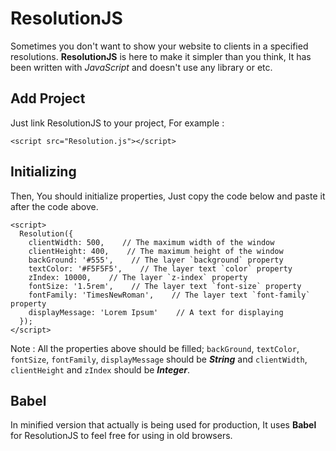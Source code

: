 # ResolutionJS
Sometimes you don't want to show your website to clients in a specified resolutions. **ResolutionJS** is here to make it simpler than you think, It has been written with *JavaScript* and doesn't use any library or etc.

## Add Project
Just link ResolutionJS to your project, For example :
```
<script src="Resolution.js"></script>
```

## Initializing
Then, You should initialize properties, Just copy the code below and paste it after the code above.
```
<script>
  Resolution({
    clientWidth: 500,    // The maximum width of the window
    clientHeight: 400,    // The maximum height of the window
    backGround: '#555',    // The layer `background` property
    textColor: '#F5F5F5',    // The layer text `color` property
    zIndex: 10000,    // The layer `z-index` property
    fontSize: '1.5rem',    // The layer text `font-size` property
    fontFamily: 'TimesNewRoman',    // The layer text `font-family` property
    displayMessage: 'Lorem Ipsum'    // A text for displaying
  });
</script>
```
Note : All the properties above should be filled; `backGround`, `textColor`, `fontSize`, `fontFamily`, `displayMessage` should be ***String*** and `clientWidth`, `clientHeight` and `zIndex` should be ***Integer***.

## Babel
In minified version that actually is being used for production, It uses **Babel** for ResolutionJS to feel free for using in old browsers.
